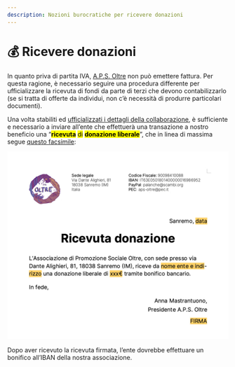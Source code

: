 ```yaml
---
description: Nozioni burocratiche per ricevere donazioni
---
```


# 💰 Ricevere donazioni

In quanto priva di partita IVA, [A.P.S. Oltre](../associazione/) non può emettere fattura. Per questa ragione, è necessario seguire una procedura differente per ufficializzare la ricevuta di fondi da parte di terzi che devono contabilizzarlo (se si tratta di offerte da individui, non c’è necessità di produrre particolari documenti).

Una volta stabiliti ed [ufficializzati i dettagli della collaborazione](sponsor.md#workflow), è sufficiente e necessario a inviare all’ente che effettuerà una transazione a nostro beneficio una “<mark style="background-color:yellow;">**ricevuta**</mark> <mark style="background-color:yellow;"></mark><mark style="background-color:yellow;">di</mark> <mark style="background-color:yellow;"></mark><mark style="background-color:yellow;">**donazione liberale**</mark>”, che in linea di massima segue [questo facsimile](https://nuvola.scambi.org/s/oADY74ynzpWWe3n):

![](../.gitbook/assets/ricevuta-donazione-liberale.jpg)

Dopo aver ricevuto la ricevuta firmata, l’ente dovrebbe effettuare un bonifico all’IBAN della nostra associazione.
